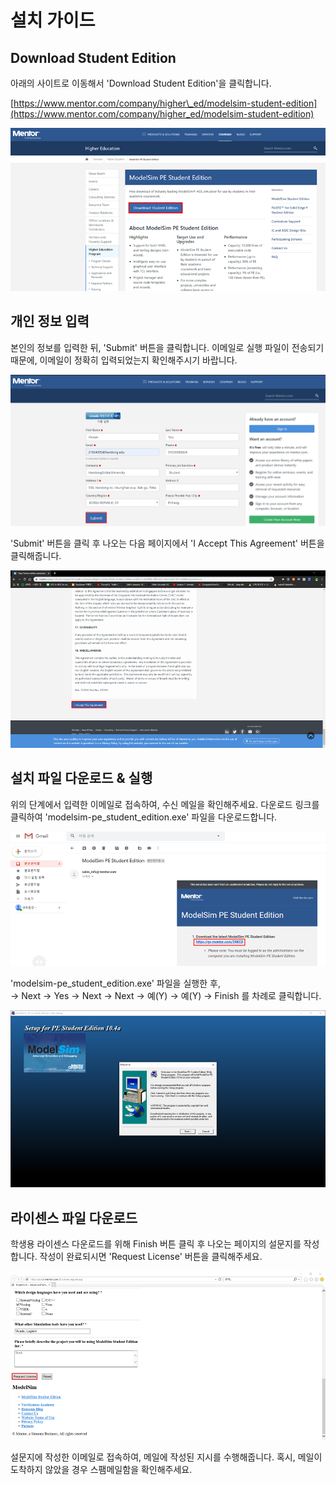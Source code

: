 # 설치 가이드

## Download Student Edition

아래의 사이트로 이동해서 'Download Student Edition'을 클릭합니다.

[https://www.mentor.com/company/higher\_ed/modelsim-student-edition](https://www.mentor.com/company/higher_ed/modelsim-student-edition)

![](.gitbook/assets/image%20%281%29.png)

## 개인 정보 입력

본인의 정보를 입력한 뒤, 'Submit' 버튼을 클릭합니다. 이메일로 실행 파일이 전송되기 때문에, 이메일이 정확히 입력되었는지 확인해주시기 바랍니다.

![](.gitbook/assets/image%20%283%29.png)



'Submit' 버튼을 클릭 후 나오는 다음 페이지에서 'I Accept This Agreement' 버튼을 클릭해줍니다.

![](.gitbook/assets/image%20%282%29.png)



## 설치 파일 다운로드 & 실행 

위의 단계에서 입력한 이메일로 접속하여, 수신 메일을 확인해주세요. 다운로드 링크를 클릭하여 'modelsim-pe\_student\_edition.exe' 파일을 다운로드합니다.

![](.gitbook/assets/image%20%2816%29.png)



'modelsim-pe\_student\_edition.exe' 파일을 실행한 후,   
→ Next → Yes → Next → Next → 예\(Y\) → 예\(Y\) → Finish 를 차례로 클릭합니다.

![](.gitbook/assets/image%20%286%29.png)

## 라이센스 파일 다운로드 

학생용 라이센스 다운로드를 위해 Finish 버튼 클릭 후 나오는 페이지의 설문지를 작성합니다. 작성이 완료되시면 'Request License' 버튼을 클릭해주세요.

![](.gitbook/assets/image%20%2814%29.png)



설문지에 작성한 이메일로 접속하여, 메일에 작성된 지시를 수행해줍니다. 혹시, 메일이 도착하지 않았을 경우 스팸메일함을 확인해주세요. 







